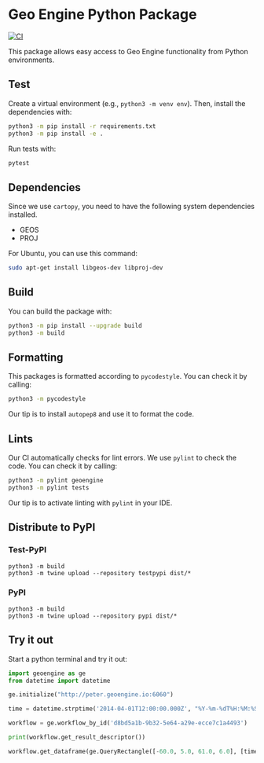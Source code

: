 # Geo Engine Python Package


[![CI](https://github.com/geo-engine/geoengine-python/actions/workflows/ci.yml/badge.svg)](https://github.com/geo-engine/geoengine-python/actions/workflows/ci.yml)

This package allows easy access to Geo Engine functionality from Python environments.

## Test

Create a virtual environment (e.g., `python3 -m venv env`).
Then, install the dependencies with:

```bash
python3 -m pip install -r requirements.txt
python3 -m pip install -e .
```

Run tests with:

```bash
pytest
```

## Dependencies

Since we use `cartopy`, you need to have the following system dependencies installed.

- GEOS
- PROJ

For Ubuntu, you can use this command:

```bash
sudo apt-get install libgeos-dev libproj-dev
```

## Build

You can build the package with:

```bash
python3 -m pip install --upgrade build
python3 -m build
```

## Formatting

This packages is formatted according to `pycodestyle`.
You can check it by calling:

```bash
python3 -m pycodestyle
```

Our tip is to install `autopep8` and use it to format the code.

## Lints

Our CI automatically checks for lint errors.
We use `pylint` to check the code.
You can check it by calling:

```bash
python3 -m pylint geoengine
python3 -m pylint tests
```

Our tip is to activate linting with `pylint` in your IDE.

## Distribute to PyPI

### Test-PyPI

```
python3 -m build
python3 -m twine upload --repository testpypi dist/*
```

### PyPI

```
python3 -m build
python3 -m twine upload --repository pypi dist/*
```

## Try it out

Start a python terminal and try it out:

```python
import geoengine as ge
from datetime import datetime

ge.initialize("http://peter.geoengine.io:6060")

time = datetime.strptime('2014-04-01T12:00:00.000Z', "%Y-%m-%dT%H:%M:%S.%f%z")

workflow = ge.workflow_by_id('d8bd5a1b-9b32-5e64-a29e-ecce7c1a4493')

print(workflow.get_result_descriptor())

workflow.get_dataframe(ge.QueryRectangle([-60.0, 5.0, 61.0, 6.0], [time, time]))
```
